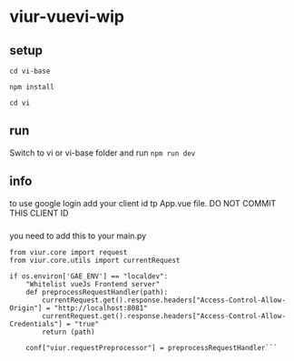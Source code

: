 # viur-vuevi-wip

## setup
`cd vi-base`

`npm install`

`cd vi`

## run
Switch to vi or vi-base folder and run `npm run dev`

## info
to use google login add your client id tp App.vue file.
DO NOT COMMIT THIS CLIENT ID

###
you need to add this to your main.py
```import os
from viur.core import request
from viur.core.utils import currentRequest

if os.environ['GAE_ENV'] == "localdev":
	"Whitelist vueJs Frontend server"
	def preprocessRequestHandler(path):
		currentRequest.get().response.headers["Access-Control-Allow-Origin"] = "http://localhost:8081"
		currentRequest.get().response.headers["Access-Control-Allow-Credentials"] = "true"
		return (path)

	conf["viur.requestPreprocessor"] = preprocessRequestHandler```
